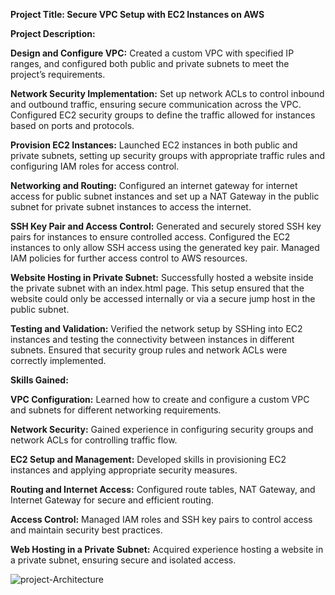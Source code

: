 **Project Title: Secure VPC Setup with EC2 Instances on AWS**

**Project Description:**

**Design and Configure VPC:** Created a custom VPC with specified IP ranges, and configured both public and private subnets to meet the project’s requirements.

**Network Security Implementation:** Set up network ACLs to control inbound and outbound traffic, ensuring secure communication across the VPC. Configured EC2 security groups to define the traffic allowed for instances based on ports and protocols.

**Provision EC2 Instances:** Launched EC2 instances in both public and private subnets, setting up security groups with appropriate traffic rules and configuring IAM roles for access control.

**Networking and Routing:** Configured an internet gateway for internet access for public subnet instances and set up a NAT Gateway in the public subnet for private subnet instances to access the internet.

**SSH Key Pair and Access Control:** Generated and securely stored SSH key pairs for instances to ensure controlled access. Configured the EC2 instances to only allow SSH access using the generated key pair. Managed IAM policies for further access control to AWS resources.

**Website Hosting in Private Subnet:** Successfully hosted a website inside the private subnet with an index.html page. This setup ensured that the website could only be accessed internally or via a secure jump host in the public subnet.

**Testing and Validation:** Verified the network setup by SSHing into EC2 instances and testing the connectivity between instances in different subnets. Ensured that security group rules and network ACLs were correctly implemented.

**Skills Gained:**

**VPC Configuration:** Learned how to create and configure a custom VPC and subnets for different networking requirements.

**Network Security:** Gained experience in configuring security groups and network ACLs for controlling traffic flow.

**EC2 Setup and Management:** Developed skills in provisioning EC2 instances and applying appropriate security measures.

**Routing and Internet Access:** Configured route tables, NAT Gateway, and Internet Gateway for secure and efficient routing.

**Access Control:** Managed IAM roles and SSH key pairs to control access and maintain security best practices.

**Web Hosting in a Private Subnet:**  Acquired experience hosting a website in a private subnet, ensuring secure and isolated access.

![project-Architecture](https://github.com/user-attachments/assets/2d5c41db-4084-43f6-afd0-6bd6c9ac117d)

